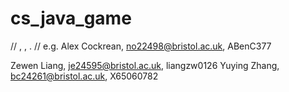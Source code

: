 # cs_java_game
// <name>, <email>, <github-username>. 
// e.g. Alex Cockrean, no22498@bristol.ac.uk, ABenC377

Zewen Liang, je24595@bristol.ac.uk, liangzw0126
Yuying Zhang, bc24261@bristol.ac.uk, X65060782
